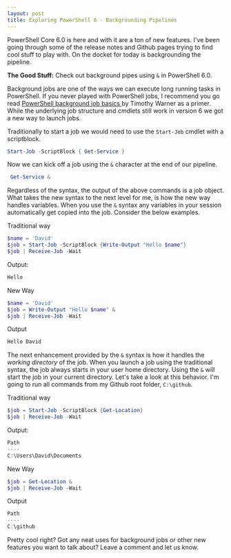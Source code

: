 ```yaml
---
layout: post
title: Exploring PowerShell 6 - Backgrounding Pipelines
---
```


PowerShell Core 6.0 is here and with it are a ton of new features.
I've been going through some of the release notes and Github pages trying to find cool stuff to play with.
On the docket for today is backgrounding the pipeline.


**The Good Stuff:**
Check out background pipes using ```&``` in PowerShell 6.0.

<!-- more -->

Background jobs are one of the ways we can execute long running tasks in PowerShell.
If you never played with PowerShell jobs, I recommend you go read [PowerShell background job basics
](https://4sysops.com/archives/powershell-background-job-basics/) by Timothy Warner as a primer.
While the underlying job structure and cmdlets still work in version 6 we got a new way to launch jobs.

Traditionally to start a job we would need to use the ```Start-Job``` cmdlet with a scriptblock.

```powershell
Start-Job -ScriptBlock { Get-Service }
```

Now we can kick off a job using the ```&``` character at the end of our pipeline.

```powershell
 Get-Service &
```

Regardless of the syntax, the output of the above commands is a job object.
What takes the new syntax to the next level for me, is how the new way handles variables.
When you use the ```&``` syntax any variables in your session automatically get copied into the job.
Consider the below examples.

Traditional way

```powershell
$name = 'David'
$job = Start-Job -ScriptBlock {Write-Output "Hello $name"}
$job | Receive-Job -Wait
```

Output:

```powershell
Hello
```

New Way

```powershell
$name = 'David'
$job = Write-Output "Hello $name" &
$job | Receive-Job -Wait
```

Output

```powershell
Hello David
```

The next enhancement provided by the ```&``` syntax is how it handles the *working directory* of the job.
When you launch a job using the traditional syntax, the job always starts in your user home directory.
Using the ```&``` will start the job in your current directory.
Let's take a look at this behavior.
I'm going to run all commands from my Github root folder, ```C:\github```.

Traditional way

```powershell
$job = Start-Job -ScriptBlock {Get-Location}
$job | Receive-Job -Wait
```

Output:

```powershell
Path
----
C:\Users\David\Documents
```

New Way

```powershell
$job = Get-Location &
$job | Receive-Job -Wait
```

Output

```powershell
Path
----
C:\github
```

Pretty cool right?
Got any neat uses for background jobs or other new features you want to talk about?
Leave a comment and let us know.